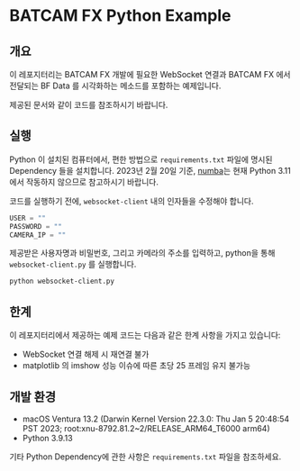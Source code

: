 # BATCAM FX Python Example

## 개요

이 레포지터리는 BATCAM FX 개발에 필요한 WebSocket 연결과 BATCAM FX 에서 전달되는 BF Data 를 시각화하는 메소드를 포함하는 예제입니다.

제공된 문서와 같이 코드를 참조하시기 바랍니다.

## 실행

Python 이 설치된 컴퓨터에서, 편한 방법으로 `requirements.txt` 파일에 명시된 Dependency 들을 설치합니다. 2023년 2월 20일 기준, <u>numba</u>는 현재 Python 3.11 에서 작동하지 않으므로 참고하시기 바랍니다.

코드를 실행하기 전에, `websocket-client` 내의 인자들을 수정해야 합니다.
```python
USER = ""
PASSWORD = ""
CAMERA_IP = ""
```

제공받은 사용자명과 비밀번호, 그리고 카메라의 주소를 입력하고, python을 통해 `websocket-client.py` 를 실행합니다.
```sh
python websocket-client.py
```

## 한계

이 레포지터리에서 제공하는 예제 코드는 다음과 같은 한계 사항을 가지고 있습니다:

* WebSocket 연결 해제 시 재연결 불가
* matplotlib 의 imshow 성능 이슈에 따른 초당 25 프레임 유지 불가능

## 개발 환경

* macOS Ventura 13.2 (Darwin Kernel Version 22.3.0: Thu Jan  5 20:48:54 PST 2023; root:xnu-8792.81.2~2/RELEASE_ARM64_T6000 arm64)
* Python 3.9.13

기타 Python Dependency에 관한 사항은 `requirements.txt` 파일을 참조하세요.